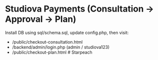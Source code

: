 # Studiova Payments (Consultation → Approval → Plan)
Install DB using sql/schema.sql, update config.php, then visit:
- /public/checkout-consultation.html
- /backend/admin/login.php  (admin / studiova123)
- /public/checkout-plan.html
#   S t a r p e a c h  
 